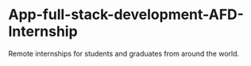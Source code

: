 # App-full-stack-development-AFD-Internship
Remote internships for students and graduates from around the world.
